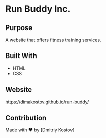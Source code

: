 # Run Buddy Inc.

## Purpose
A website that offers fitness training services.

## Built With
* HTML
* CSS

## Website
https://dimakostov.github.io/run-buddy/

## Contribution
Made with ❤️ by [Dmitriy Kostov]

